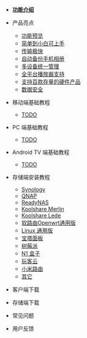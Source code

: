 * [**功能介绍**](/zh-cn/README.md)

* 产品亮点
  * [功能预览](/zh-cn/features/preview.md)
  * [简单到小白可上手](/zh-cn/features/easy-configuration)
  * [传输极快](/zh-cn/features/faster-transport)
  * [自动备份手机相册](/zh-cn/features/photo-backup)
  * [多设备统一管理](/zh-cn/features/unified-management)
  * [全平台播放器支持](/zh-cn/features/player)
  * [支持百款存量的硬件产品](/zh-cn/features/more-devices)
  * [数据安全](/zh-cn/features/data-security)

* 移动端基础教程
  * [TODO](/zh-cn/mobile/TODO)

* PC 端基础教程
  * [TODO](/zh-cn/mobile/TODO)

* Android TV 端基础教程
  * [TODO](/zh-cn/android-tv/TODO)

* 存储端安装教程
  * [Synology](/zh-cn/tutorial/NAS/Synology.md)
  * [QNAP](/zh-cn/tutorial/NAS/Qnap.md)
  * [ReadyNAS](/zh-cn/tutorial/NAS/ReadyNAS.md)
  * [Koolshare Merlin](/zh-cn/tutorial/NAS/KoolshareMerlin.md)
  * [Koolshare Lede](/zh-cn/tutorial/NAS/KoolshareLede.md)
  * [软路由Openwrt通用版](/zh-cn/course/NAS/软路由Openwrt通用版.md)
  * [Linux 通用版](/zh-cn/tutorial/NAS/linux.md)
  * [宝塔面板](/zh-cn/mobile/TODO)
  * [树莓派](/zh-cn/mobile/TODO)
  * [N1 盒子](/zh-cn/mobile/TODO)
  * [玩客云](/zh-cn/mobile/TODO)
  * [小米路由](/zh-cn/mobile/TODO)
  * [其它](/zh-cn/mobile/TODO)

* 客户端下载

* 存储端下载

* 常见问题

* 用户反馈